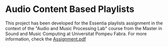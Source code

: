 # Audio Content Based Playlists

This project has been developed for the Essentia playlists assignment in the context of the "Audio and Music Processing Lab" course from the Master in Sound and Music Computing at Universitat Pompeu Fabra. For more information, check the [Assignment.pdf](Assignment.pdf)